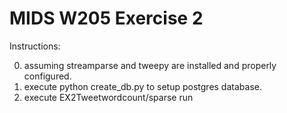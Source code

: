 # MIDS W205 Exercise 2

Instructions:

0. assuming streamparse and tweepy are installed and properly configured.
1. execute python create_db.py to setup postgres database.
2. execute EX2Tweetwordcount/sparse run
